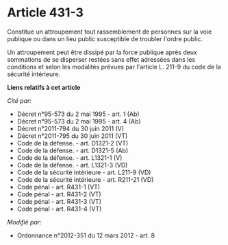 # Article 431-3

Constitue un attroupement tout rassemblement de personnes sur la voie publique ou dans un lieu public susceptible de troubler
l'ordre public. 

Un attroupement peut être dissipé par la force publique après deux sommations de se disperser restées sans effet adressées
dans les conditions et selon les modalités prévues par l'article L. 211-9 du code de la sécurité intérieure.

**Liens relatifs à cet article**

_Cité par_:

  - Décret n°95-573 du 2 mai 1995 - art. 1 (Ab)
  - Décret n°95-573 du 2 mai 1995 - art. 4 (Ab)
  - Décret n°2011-794 du 30 juin 2011 (V)
  - Décret n°2011-795 du 30 juin 2011 (VT)
  - Code de la défense. - art. D1321-2 (VT)
  - Code de la défense. - art. D1321-5 (Ab)
  - Code de la défense. - art. L1321-1 (V)
  - Code de la défense. - art. L1321-3 (VD)
  - Code de la sécurité intérieure - art. L211-9 (VD)
  - Code de la sécurité intérieure - art. R211-21 (VD)
  - Code pénal - art. R431-1 (VT)
  - Code pénal - art. R431-2 (VT)
  - Code pénal - art. R431-3 (VT)
  - Code pénal - art. R431-4 (VT)

_Modifié par_:

  - Ordonnance n°2012-351 du 12 mars 2012 - art. 8
